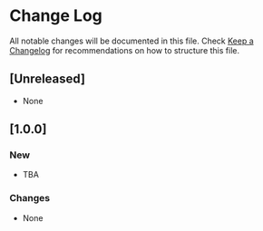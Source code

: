 # Change Log

All notable changes will be documented in this file. Check [Keep a Changelog](http://keepachangelog.com/) for recommendations on how to structure this file.

## [Unreleased]

- None

## [1.0.0]

### New

- TBA

### Changes

- None
